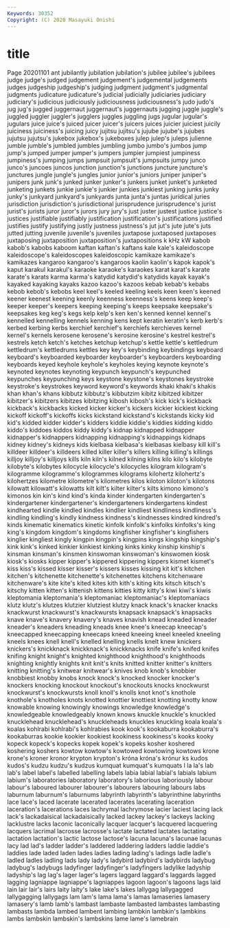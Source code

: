 ```yaml
---
Keywords: 30352
Copyright: (C) 2020 Masayuki Onishi
---
```


# title
Page 20201101
ant
jubilantly jubilation jubilation's jubilee jubilee's jubilees judge judge's judged judgement
judgement's judgemental judgements judges judgeship judgeship's judging judgment judgment's judgmental
judgments judicature judicature's judicial judicially judiciaries judiciary judiciary's judicious judiciously
judiciousness judiciousness's judo judo's jug jug's jugged juggernaut juggernaut's juggernauts
jugging juggle juggle's juggled juggler juggler's jugglers juggles juggling jugs
jugular jugular's jugulars juice juice's juiced juicer juicer's juicers juices
juicier juiciest juicily juiciness juiciness's juicing juicy jujitsu jujitsu's jujube
jujube's jujubes jujutsu jujutsu's jukebox jukebox's jukeboxes julep julep's juleps
julienne jumble jumble's jumbled jumbles jumbling jumbo jumbo's jumbos jump
jump's jumped jumper jumper's jumpers jumpier jumpiest jumpiness jumpiness's jumping
jumps jumpsuit jumpsuit's jumpsuits jumpy junco junco's juncoes juncos junction
junction's junctions juncture juncture's junctures jungle jungle's jungles junior junior's
juniors juniper juniper's junipers junk junk's junked junker junker's junkers
junket junket's junketed junketing junkets junkie junkie's junkier junkies junkiest
junking junks junky junky's junkyard junkyard's junkyards junta junta's juntas
juridical juries jurisdiction jurisdiction's jurisdictional jurisprudence jurisprudence's jurist jurist's jurists
juror juror's jurors jury jury's just juster justest justice justice's
justices justifiable justifiably justification justification's justifications justified justifies justify justifying
justly justness justness's jut jut's jute jute's juts jutted jutting
juvenile juvenile's juveniles juxtapose juxtaposed juxtaposes juxtaposing juxtaposition juxtaposition's juxtapositions
k kHz kW kabob kabob's kabobs kaboom kaftan kaftan's kaftans
kale kale's kaleidoscope kaleidoscope's kaleidoscopes kaleidoscopic kamikaze kamikaze's kamikazes kangaroo
kangaroo's kangaroos kaolin kaolin's kapok kapok's kaput karakul karakul's karaoke
karaoke's karaokes karat karat's karate karate's karats karma karma's katydid
katydid's katydids kayak kayak's kayaked kayaking kayaks kazoo kazoo's kazoos
kebab kebab's kebabs kebob kebob's kebobs keel keel's keeled keeling
keels keen keen's keened keener keenest keening keenly keenness keenness's
keens keep keep's keeper keeper's keepers keeping keeping's keeps keepsake
keepsake's keepsakes keg keg's kegs kelp kelp's ken ken's kenned
kennel kennel's kennelled kennelling kennels kenning kens kept keratin keratin's
kerb kerb's kerbed kerbing kerbs kerchief kerchief's kerchiefs kerchieves kernel
kernel's kernels kerosene kerosene's kerosine kerosine's kestrel kestrel's kestrels ketch
ketch's ketches ketchup ketchup's kettle kettle's kettledrum kettledrum's kettledrums kettles
key key's keybinding keybindings keyboard keyboard's keyboarded keyboarder keyboarder's keyboarders
keyboarding keyboards keyed keyhole keyhole's keyholes keying keynote keynote's keynoted
keynotes keynoting keypunch keypunch's keypunched keypunches keypunching keys keystone keystone's
keystones keystroke keystroke's keystrokes keyword keyword's keywords khaki khaki's khakis
khan khan's khans kibbutz kibbutz's kibbutzim kibitz kibitzed kibitzer kibitzer's
kibitzers kibitzes kibitzing kibosh kibosh's kick kick's kickback kickback's kickbacks
kicked kicker kicker's kickers kickier kickiest kicking kickoff kickoff's kickoffs
kicks kickstand kickstand's kickstands kicky kid kid's kidded kidder kidder's
kidders kiddie kiddie's kiddies kidding kiddo kiddo's kiddoes kiddos kiddy
kiddy's kidnap kidnapped kidnapper kidnapper's kidnappers kidnapping kidnapping's kidnappings kidnaps
kidney kidney's kidneys kids kielbasa kielbasa's kielbasas kielbasy kill kill's
killdeer killdeer's killdeers killed killer killer's killers killing killing's killings
killjoy killjoy's killjoys kills kiln kiln's kilned kilning kilns kilo
kilo's kilobyte kilobyte's kilobytes kilocycle kilocycle's kilocycles kilogram kilogram's kilogramme
kilogramme's kilogrammes kilograms kilohertz kilohertz's kilohertzes kilometre kilometre's kilometres kilos
kiloton kiloton's kilotons kilowatt kilowatt's kilowatts kilt kilt's kilter kilter's
kilts kimono kimono's kimonos kin kin's kind kind's kinda kinder
kindergarten kindergarten's kindergartener kindergartener's kindergarteners kindergartens kindest kindhearted kindle kindled
kindles kindlier kindliest kindliness kindliness's kindling kindling's kindly kindness kindness's
kindnesses kindred kindred's kinds kinematic kinematics kinetic kinfolk kinfolk's kinfolks
kinfolks's king king's kingdom kingdom's kingdoms kingfisher kingfisher's kingfishers kinglier
kingliest kingly kingpin kingpin's kingpins kings kingship kingship's kink kink's
kinked kinkier kinkiest kinking kinks kinky kinship kinship's kinsman kinsman's
kinsmen kinswoman kinswoman's kinswomen kiosk kiosk's kiosks kipper kipper's kippered
kippering kippers kismet kismet's kiss kiss's kissed kisser kisser's kissers
kisses kissing kit kit's kitchen kitchen's kitchenette kitchenette's kitchenettes kitchens
kitchenware kitchenware's kite kite's kited kites kith kith's kiting kits
kitsch kitsch's kitschy kitten kitten's kittenish kittens kitties kitty kitty's
kiwi kiwi's kiwis kleptomania kleptomania's kleptomaniac kleptomaniac's kleptomaniacs klutz klutz's
klutzes klutzier klutziest klutzy knack knack's knacker knacks knackwurst knackwurst's
knackwursts knapsack knapsack's knapsacks knave knave's knavery knavery's knaves knavish
knead kneaded kneader kneader's kneaders kneading kneads knee knee's kneecap
kneecap's kneecapped kneecapping kneecaps kneed kneeing kneel kneeled kneeling kneels
knees knell knell's knelled knelling knells knelt knew knickers knickers's
knickknack knickknack's knickknacks knife knife's knifed knifes knifing knight knight's
knighted knighthood knighthood's knighthoods knighting knightly knights knit knit's knits
knitted knitter knitter's knitters knitting knitting's knitwear knitwear's knives knob
knob's knobbier knobbiest knobby knobs knock knock's knocked knocker knocker's
knockers knocking knockout knockout's knockouts knocks knockwurst knockwurst's knockwursts knoll
knoll's knolls knot knot's knothole knothole's knotholes knots knotted knottier
knottiest knotting knotty know knowable knowing knowingly knowings knowledge knowledge's
knowledgeable knowledgeably known knows knuckle knuckle's knuckled knucklehead knucklehead's knuckleheads
knuckles knuckling koala koala's koalas kohlrabi kohlrabi's kohlrabies kook kook's
kookaburra kookaburra's kookaburras kookie kookier kookiest kookiness kookiness's kooks kooky
kopeck kopeck's kopecks kopek kopek's kopeks kosher koshered koshering koshers
kowtow kowtow's kowtowed kowtowing kowtows krone krone's kroner kronor krypton
krypton's króna króna's krónur ks kudos kudos's kudzu kudzu's kudzus
kumquat kumquat's kumquats l la la's lab lab's label label's
labelled labelling labels labia labial labial's labials labium labium's laboratories
laboratory laboratory's laborious laboriously labour labour's laboured labourer labourer's labourers
labouring labours labs laburnum laburnum's laburnums labyrinth labyrinth's labyrinthine labyrinths
lace lace's laced lacerate lacerated lacerates lacerating laceration laceration's lacerations
laces lachrymal lachrymose lacier laciest lacing lack lack's lackadaisical lackadaisically
lacked lackey lackey's lackeys lacking lacklustre lacks laconic laconically lacquer
lacquer's lacquered lacquering lacquers lacrimal lacrosse lacrosse's lactate lactated lactates
lactating lactation lactation's lactic lactose lactose's lacuna lacuna's lacunae lacunas
lacy lad lad's ladder ladder's laddered laddering ladders laddie laddie's
laddies lade laded laden lades ladies lading lading's ladings ladle
ladle's ladled ladles ladling lads lady lady's ladybird ladybird's ladybirds
ladybug ladybug's ladybugs ladyfinger ladyfinger's ladyfingers ladylike ladyship ladyship's lag
lag's lager lager's lagers laggard laggard's laggards lagged lagging lagniappe
lagniappe's lagniappes lagoon lagoon's lagoons lags laid lain lair lair's
lairs laity laity's lake lake's lakes lallygag lallygagged lallygagging lallygags
lam lam's lama lama's lamas lamaseries lamasery lamasery's lamb lamb's
lambast lambaste lambasted lambastes lambasting lambasts lambda lambed lambent lambing
lambkin lambkin's lambkins lambs lambskin lambskin's lambskins lame lame's lamebrain
